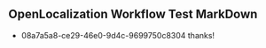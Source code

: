 ## OpenLocalization Workflow Test MarkDown
* 08a7a5a8-ce29-46e0-9d4c-9699750c8304 
thanks!<!--HONumber=Mar16_HO3-->
